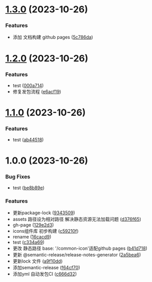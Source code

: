 # [1.3.0](https://github.com/raincolor/common-icon/compare/v1.2.0...v1.3.0) (2023-10-26)


### Features

* 添加 文档构建  github pages ([5c786da](https://github.com/raincolor/common-icon/commit/5c786dac8606fb43d5f5fda8b90210c78cd1d677))

# [1.2.0](https://github.com/raincolor/common-icon/compare/v1.1.0...v1.2.0) (2023-10-26)


### Features

* test ([000a714](https://github.com/raincolor/common-icon/commit/000a7140fdcb86b71070c513073053d6805be6a3))
* 修复发包流程 ([e6acf19](https://github.com/raincolor/common-icon/commit/e6acf1909069684b92cdf0cc56dd6c7dfb1be8c4))

# [1.1.0](https://github.com/raincolor/common-icon/compare/v1.0.0...v1.1.0) (2023-10-26)


### Features

* test ([ab44518](https://github.com/raincolor/common-icon/commit/ab4451813f4997267b65443fd83a22f1905d4046))

# 1.0.0 (2023-10-26)


### Bug Fixes

* test ([be8b89e](https://github.com/raincolor/common-icon/commit/be8b89e62d5e15b0b76055e4273ff738bd31fd73))


### Features

*  更新package-lock ([9343509](https://github.com/raincolor/common-icon/commit/9343509a09c5a6d36cf4d40ce56813237bdcd97c))
* assets 路径设为相对路径 解决静态资源无法加载问题 ([d376f65](https://github.com/raincolor/common-icon/commit/d376f652ef8cc0368c36794d122ca9ab42dd9af6))
* gh-page ([129e2d3](https://github.com/raincolor/common-icon/commit/129e2d36db0d8c51559ebdfd5793b00e8151d23e))
* icons组件库 初步构建 ([c59210f](https://github.com/raincolor/common-icon/commit/c59210f82604723069727784682c0969779e35b3))
* rename ([16cacd9](https://github.com/raincolor/common-icon/commit/16cacd98ae58bc247f4b424e3f17997eecd0e465))
* test ([c334a69](https://github.com/raincolor/common-icon/commit/c334a69481975a5dba6f089d62658e53a57ea5a5))
* 更改 静态路径 base: '/common-icon'适配github pages ([b41d718](https://github.com/raincolor/common-icon/commit/b41d7189cefd4a84fba65a9701a074e622c2688f))
* 更新 @semantic-release/release-notes-generator ([2a5bea6](https://github.com/raincolor/common-icon/commit/2a5bea6799690ff92eecfbda5dc05e1ea6296e3d))
* 更新lock 文件 ([a9f10dd](https://github.com/raincolor/common-icon/commit/a9f10ddf5e4eda9a9da139c91e4802870f1f20bd))
* 添加semantic-release ([f64cf70](https://github.com/raincolor/common-icon/commit/f64cf707255e7fa62d5485a4a335a46357dfcf39))
* 添加yml 自动发包CI ([c666d32](https://github.com/raincolor/common-icon/commit/c666d323c62ed3a58ff3ac159f8007824397fea8))
